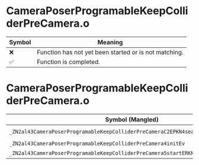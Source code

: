 # CameraPoserProgramableKeepColliderPreCamera.o
| Symbol | Meaning 
| ------------- | ------------- 
| :x: | Function has not yet been started or is not matching. 
| :white_check_mark: | Function is completed. 


# CameraPoserProgramableKeepColliderPreCamera.o
| Symbol (Mangled) | Symbol (Demangled) | Decompiled? |
| ------------- |  ------------- | ------------- |
| `_ZN2al43CameraPoserProgramableKeepColliderPreCameraC2EPKN4sead7Vector3IfEES5_S5_` | `al::CameraPoserProgramableKeepColliderPreCamera::CameraPoserProgramableKeepColliderPreCamera(sead::Vector3<float> const*,sead::Vector3<float> const*,sead::Vector3<float> const*)` | :x: |
| `_ZN2al43CameraPoserProgramableKeepColliderPreCamera4initEv` | `al::CameraPoserProgramableKeepColliderPreCamera::init(void)` | :x: |
| `_ZN2al43CameraPoserProgramableKeepColliderPreCamera5startERKNS_15CameraStartInfoE` | `al::CameraPoserProgramableKeepColliderPreCamera::start(al::CameraStartInfo const&)` | :x: |
